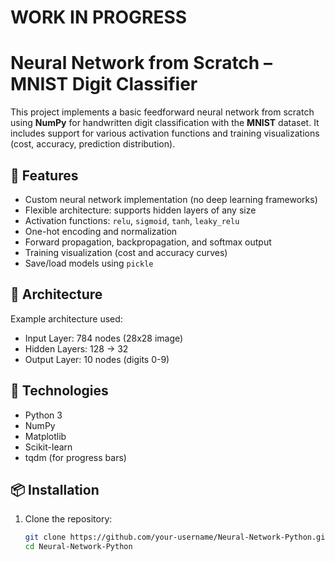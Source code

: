 # WORK IN PROGRESS
# Neural Network from Scratch – MNIST Digit Classifier

This project implements a basic feedforward neural network from scratch using **NumPy** for handwritten digit classification with the **MNIST** dataset. It includes support for various activation functions and training visualizations (cost, accuracy, prediction distribution).

## 🚀 Features

- Custom neural network implementation (no deep learning frameworks)
- Flexible architecture: supports hidden layers of any size
- Activation functions: `relu`, `sigmoid`, `tanh`, `leaky_relu`
- One-hot encoding and normalization
- Forward propagation, backpropagation, and softmax output
- Training visualization (cost and accuracy curves)
- Save/load models using `pickle`

## 🧠 Architecture

Example architecture used:
- Input Layer: 784 nodes (28x28 image)
- Hidden Layers: 128 → 32
- Output Layer: 10 nodes (digits 0-9)

## 🧰 Technologies

- Python 3
- NumPy
- Matplotlib
- Scikit-learn
- tqdm (for progress bars)

## 📦 Installation

1. Clone the repository:

   ```bash
   git clone https://github.com/your-username/Neural-Network-Python.git
   cd Neural-Network-Python
